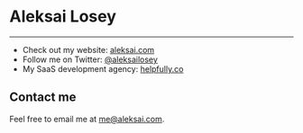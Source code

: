 # Aleksai Losey

---

- Check out my website: [aleksai.com](https://aleksai.com)
- Follow me on Twitter: [@aleksailosey](https://twitter.com/aleksailosey)
- My SaaS development agency: [helpfully.co](https://helpfully.co)

## Contact me

Feel free to email me at [me@aleksai.com](mailto:me@aleksai.com).

